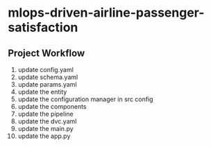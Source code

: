 # mlops-driven-airline-passenger-satisfaction

## Project Workflow

1. update config.yaml
2. update schema.yaml
3. update params.yaml
4. update the entity
5. update the configuration manager in src config
6. update the components
7. update the pipeline
8. update the dvc.yaml
9. update the main.py
10. update the app.py